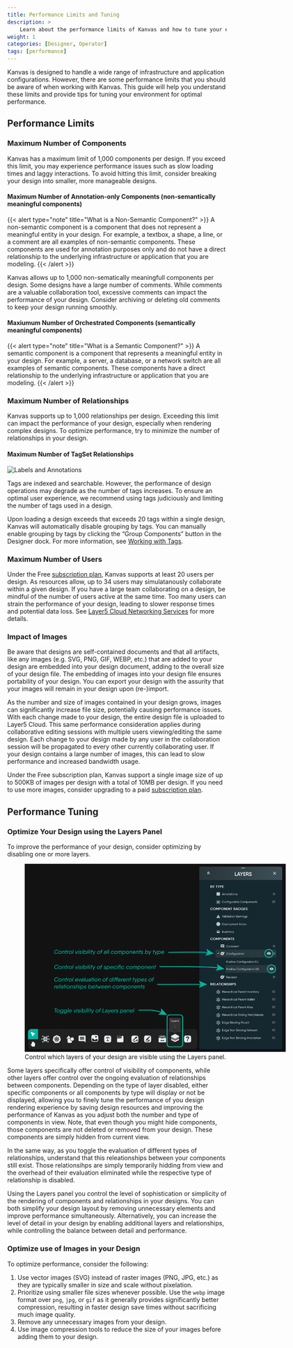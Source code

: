 ```yaml
---
title: Performance Limits and Tuning
description: >
    Learn about the performance limits of Kanvas and how to tune your environment for optimal performance.
weight: 1
categories: [Designer, Operator]
tags: [performance]
---
```


Kanvas is designed to handle a wide range of infrastructure and application configurations. However, there are some performance limits that you should be aware of when working with Kanvas. This guide will help you understand these limits and provide tips for tuning your environment for optimal performance.

## Performance Limits

### Maximum Number of Components

Kanvas has a maximum limit of 1,000 components per design. If you exceed this limit, you may experience performance issues such as slow loading times and laggy interactions. To avoid hitting this limit, consider breaking your design into smaller, more manageable designs.

<!--
#### Maximum Number of Components per Layer
  Needs a follow up -->

<!--
#### Maximum Number of Relationship
  Needs a follow up -->

#### Maximum Number of Annotation-only Components (non-semantically meaningful components)

{{< alert type="note" title="What is a Non-Semantic Component?" >}}
A non-semantic component is a component that does not represent a meaningful entity in your design. For example, a textbox, a shape, a line, or a comment are all examples of non-semantic components. These components are used for annotation purposes only and do not have a direct relationship to the underlying infrastructure or application that you are modeling.
{{< /alert >}}

Kanvas allows up to 1,000 non-sematically meaningfull components per design. Some designs have a large number of comments. While comments are a valuable collaboration tool, excessive comments can impact the performance of your design. Consider archiving or deleting old comments to keep your design running smoothly.

#### Maxiumum Number of Orchestrated Components (semantically meaningful components)

{{< alert type="note" title="What is a Semantic Component?" >}}
A semantic component is a component that represents a meaningful entity in your design. For example, a server, a database, or a network switch are all examples of semantic components. These components have a direct relationship to the underlying infrastructure or application that you are modeling.
{{< /alert >}}

### Maximum Number of Relationships

Kanvas supports up to 1,000 relationships per design. Exceeding this limit can impact the performance of your design, especially when rendering complex designs. To optimize performance, try to minimize the number of relationships in your design.

#### Maximum Number of TagSet Relationships

<img alt="Labels and Annotations" src="../../designer/tagsets/group-components.png" width="15%" />

Tags are indexed and searchable. However, the performance of design operations may degrade as the number of tags increases. To ensure an optimal user experience, we recommend using tags judiciously and limiting the number of tags used in a design.

Upon loading a design exceeds that exceeds 20 tags within a single design, Kanvas will automatically disable grouping by tags. You can manually enable grouping by tags by clicking the “Group Components” button in the Designer dock. For more information, see [Working with Tags](/kanvas/designer/tagsets/).

<!--
#### Maximum Number of Relationships per Component
  Needs a follow up -->

### Maximum Number of Users

Under the Free [subscription plan](https://layer5.io/pricing), Kanvas supports at least 20 users per design. As resources allow, up to 34 users may simulatanously collaborate within a given design. If you have a large team collaborating on a design, be mindful of the number of users active at the same time. Too many users can strain the performance of your design, leading to slower response times and potential data loss. See [Layer5 Cloud Networking Services](/cloud/self-hosted/planning/peer-to-peer-communication) for more details.

### Impact of Images

Be aware that designs are self-contained documents and that all artifacts, like any images (e.g. SVG, PNG, GIF, WEBP, etc.) that are added to your design are embedded into your design document, adding to the overall size of your design file. The embedding of images into your design file ensures portability of your design. You can export your design with the assurity that your images will remain in your design upon (re-)import.

As the number and size of images contained in your design grows, images can significantly increase file size, potentially causing performance issues. With each change made to your design, the entire design file is uploaded to Layer5 Cloud. This same performance consideration applies during collaborative editing sessions with multiple users viewing/editing the same design. Each change to your design made by any user in the collaboration session will be propagated to every other currently collaborating user. If your design contains a large number of images, this can lead to slow performance and increased bandwidth usage.

Under the Free subscription plan, Kanvas support a single image size of up to 500KB of images per design with a total of 10MB per design. If you need to use more images, consider upgrading to a paid [subscription plan](https://layer5.io/pricing).

## Performance Tuning

### Optimize Your Design using the Layers Panel

To improve the performance of your design, consider optimizing by disabling one or more layers.

<figure style="width:600px;">
  <img src="./layers-panel.png" alt="Layers panel in Kanvas Designer" />
  <figcaption>Control which layers of your design are visible using the Layers panel.</figcaption>
</figure>

Some layers specifically offer control of visibility of components, while other layers offer control over the ongoing evaluation of relationships between components. Depending on the type of layer disabled, either specific components or all components by type will display or not be displayed, allowing you to finely tune the performance of you design rendering experience by saving design resources and improving the performance of Kanvas as you adjust both the number and type of components in view. Note, that even though you might hide components, those components are not deleted or removed from your design. These components are simply hidden from current view.

In the same way, as you toggle the evaluation of different types of relationships, understand that this releationships between your components still exist. Those relationsihps are simply temporarily hidding from view and the overhead of their evaluation eliminated while the respective type of relationship is disabled.

Using the Layers panel you control the level of sophistication or simplicity of the rendering of components and relationships in your designs. You can both simplify your design layout by removing unnecessary elements and improve performance simultaneously. Alternatively, you can increase the level of detail in your design by enabling additional layers and relationships, while controlling the balance between detail and performance.

### Optimize use of Images in your Design

To optimize performance, consider the following:

1. Use vector images (SVG) instead of raster images (PNG, JPG, etc.) as they are typically smaller in size and scale without pixelation.
2. Prioritize using smaller file sizes whenever possible. Use the `webp` image format over `png`, `jpg`, or `gif` as it generally provides significantly better compression, resulting in faster design save times without sacrificing much image quality.
3. Remove any unnecessary images from your design.
4. Use image compression tools to reduce the size of your images before adding them to your design.
